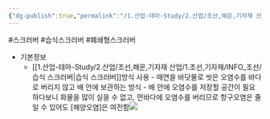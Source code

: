 ```yaml
---
{"dg-publish":true,"permalink":"/1.산업-테마-Study/2.산업/조선,해운,기자재 산업/1.조선,기자재/INFO_조선/폐쇄형 스크러버/","created":"2024-11-20T21:02:29.286+09:00","updated":"2025-06-26T17:00:39.858+09:00"}
---
```


#스크러버 #습식스크러버 #폐쇄형스크러버 

- 기본정보
	- [[1.산업-테마-Study/2.산업/조선,해운,기자재 산업/1.조선,기자재/INFO_조선/습식 스크러버\|습식 스크러버]]방식 사용
			- 매연을 바닷물로 씻은 오염수를 바다로 버리지 않고 배 안에 보관하는 방식
			- 배 안에 오염수를 저장할 공간이 필요하다보니 화물을 많이 실을 수 없고, 먼바다에 오염수를 버리므로 항구오염은 줄일 수 있어도 [해양오염]은 여전함![](https://i.imgur.com/8GeWSv3.png)